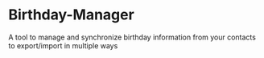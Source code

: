 # Birthday-Manager
A tool to manage and synchronize birthday information from your contacts to export/import in multiple ways
